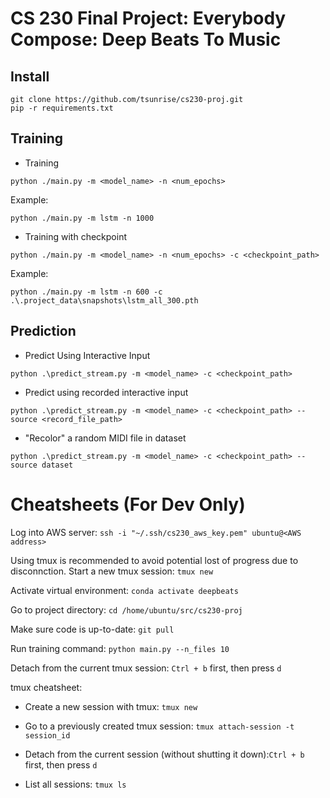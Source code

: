 # CS 230 Final Project: Everybody Compose: Deep Beats To Music 

## Install
```
git clone https://github.com/tsunrise/cs230-proj.git
pip -r requirements.txt
```
## Training
- Training
```
python ./main.py -m <model_name> -n <num_epochs>
```
Example: 
```
python ./main.py -m lstm -n 1000
```
- Training with checkpoint
```
python ./main.py -m <model_name> -n <num_epochs> -c <checkpoint_path>
```
Example:
```
python ./main.py -m lstm -n 600 -c .\.project_data\snapshots\lstm_all_300.pth
```
## Prediction
- Predict Using Interactive Input
```
python .\predict_stream.py -m <model_name> -c <checkpoint_path>
```
- Predict using recorded interactive input
```
python .\predict_stream.py -m <model_name> -c <checkpoint_path> --source <record_file_path>
```
- "Recolor" a random MIDI file in dataset
```
python .\predict_stream.py -m <model_name> -c <checkpoint_path> --source dataset
```

# Cheatsheets (For Dev Only)

Log into AWS server:
`ssh -i "~/.ssh/cs230_aws_key.pem" ubuntu@<AWS address>`

Using tmux is recommended to avoid potential lost of progress due to disconnction. Start a new tmux session:
`tmux new`

Activate virtual environment:
`conda activate deepbeats`

Go to project directory:
`cd /home/ubuntu/src/cs230-proj`

Make sure code is up-to-date:
`git pull`

Run training command:
`python main.py --n_files 10`

Detach from the current tmux session: `Ctrl + b` first, then press `d`



tmux cheatsheet:

* Create a new session with tmux: `tmux new`

* Go to a previously created tmux session: `tmux attach-session -t session_id`

* Detach from the current session (without shutting it down):`Ctrl + b` first, then press `d`

* List all sessions: `tmux ls`
